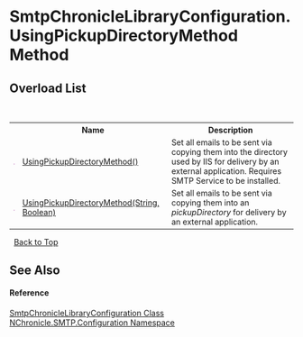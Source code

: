# SmtpChronicleLibraryConfiguration.UsingPickupDirectoryMethod Method 
 


## Overload List
&nbsp;<table><tr><th></th><th>Name</th><th>Description</th></tr><tr><td>![Public method](media/pubmethod.gif "Public method")</td><td><a href="M_NChronicle_SMTP_Configuration_SmtpChronicleLibraryConfiguration_UsingPickupDirectoryMethod.md">UsingPickupDirectoryMethod()</a></td><td>
Set all emails to be sent via copying them into the directory used by IIS for delivery by an external application. Requires SMTP Service to be installed.</td></tr><tr><td>![Public method](media/pubmethod.gif "Public method")</td><td><a href="M_NChronicle_SMTP_Configuration_SmtpChronicleLibraryConfiguration_UsingPickupDirectoryMethod_1.md">UsingPickupDirectoryMethod(String, Boolean)</a></td><td>
Set all emails to be sent via copying them into an *pickupDirectory* for delivery by an external application.</td></tr></table>&nbsp;
<a href="#smtpchroniclelibraryconfiguration.usingpickupdirectorymethod-method">Back to Top</a>

## See Also


#### Reference
<a href="T_NChronicle_SMTP_Configuration_SmtpChronicleLibraryConfiguration.md">SmtpChronicleLibraryConfiguration Class</a><br /><a href="N_NChronicle_SMTP_Configuration.md">NChronicle.SMTP.Configuration Namespace</a><br />
